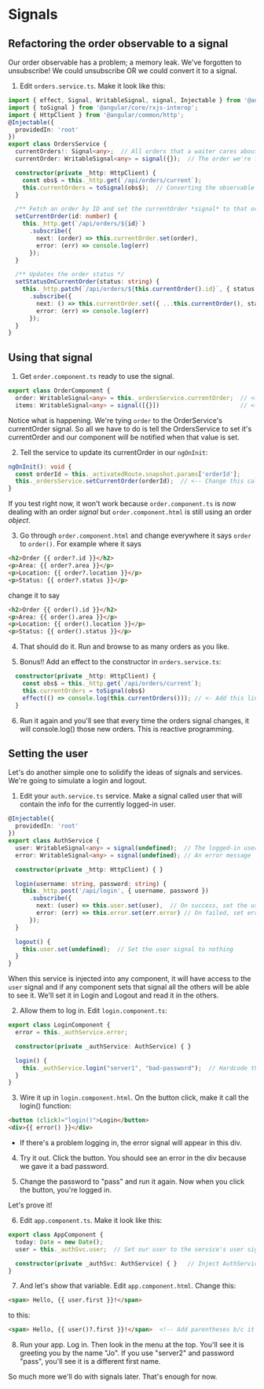 
# Signals
<!-- Time: YYmin -->

## Refactoring the order observable to a signal
Our order observable has a problem; a memory leak. We've forgotten to unsubscribe! We could  unsubscribe OR we could convert it to a signal.

1. Edit `orders.service.ts`. Make it look like this:
```typescript
import { effect, Signal, WritableSignal, signal, Injectable } from '@angular/core';
import { toSignal } from '@angular/core/rxjs-interop';
import { HttpClient } from '@angular/common/http';
@Injectable({
  providedIn: 'root'
})
export class OrdersService {
  currentOrders!: Signal<any>;  // All orders that a waiter cares about
  currentOrder: WritableSignal<any> = signal({});  // The order we're focusing on right now

  constructor(private _http: HttpClient) {
    const obs$ = this._http.get(`/api/orders/current`);
    this.currentOrders = toSignal(obs$);  // Converting the observable to a signal
  }

  /** Fetch an order by ID and set the currentOrder *signal* to that order. */
  setCurrentOrder(id: number) {
    this._http.get(`/api/orders/${id}`)
      .subscribe({
        next: (order) => this.currentOrder.set(order),
        error: (err) => console.log(err)
      });
  }

  /** Updates the order status */
  setStatusOnCurrentOrder(status: string) {
    this._http.patch(`/api/orders/${this.currentOrder().id}`, { status: status })
      .subscribe({
        next: () => this.currentOrder.set({ ...this.currentOrder(), status: status }),
        error: (err) => console.log(err)
      });
  }
}
```

## Using that signal
1. Get `order.component.ts` ready to use the signal.
```typescript
export class OrderComponent {
  order: WritableSignal<any> = this._ordersService.currentOrder;  // <-- Change this line
  items: WritableSignal<any> = signal([{}])                       // <-- Add this line
```
Notice what is happening. We're tying `order` to the OrderService's currentOrder signal. So all we have to do is tell the OrdersService to set it's currentOrder and our component will be notified when that value is set.

2. Tell the service to update its currentOrder in our `ngOnInit`:
```typescript
ngOnInit(): void {
  const orderId = this._activatedRoute.snapshot.params['orderId'];
  this._ordersService.setCurrentOrder(orderId);  // <-- Change this call
}
```

If you test right now, it won't work because `order.component.ts` is now dealing with an order *signal* but `order.component.html` is still using an order *object*.

3. Go through `order.component.html` and change everywhere it says `order` to `order()`. For example where it says
```html
<h2>Order {{ order?.id }}</h2>
<p>Area: {{ order?.area }}</p>
<p>Location: {{ order?.location }}</p>
<p>Status: {{ order?.status }}</p>
```
change it to say
```html
<h2>Order {{ order().id }}</h2>
<p>Area: {{ order().area }}</p>
<p>Location: {{ order().location }}</p>
<p>Status: {{ order().status }}</p>
```

4. That should do it. Run and browse to as many orders as you like.

5. Bonus!! Add an effect to the constructor in `orders.service.ts`:
```typescript
  constructor(private _http: HttpClient) {
    const obs$ = this._http.get(`/api/orders/current`);
    this.currentOrders = toSignal(obs$)
    effect(() => console.log(this.currentOrders())); // <- Add this line
  }
```
6. Run it again and you'll see that every time the orders signal changes, it will console.log() those new orders. This is reactive programming.

## Setting the user
Let's do another simple one to solidify the ideas of signals and services. We're going to simulate a login and logout.

1. Edit your `auth.service.ts` service. Make a signal called user that will contain the info for the currently logged-in user.
```typescript
@Injectable({
  providedIn: 'root'
})
export class AuthService {
  user: WritableSignal<any> = signal(undefined);  // The logged-in user 
  error: WritableSignal<any> = signal(undefined); // An error message

  constructor(private _http: HttpClient) { }

  login(username: string, password: string) {
    this._http.post('/api/login', { username, password })
      .subscribe({
        next: (user) => this.user.set(user),  // On success, set the user signal
        error: (err) => this.error.set(err.error) // On failed, set error signal
      });
  }

  logout() {
    this.user.set(undefined);  // Set the user signal to nothing
  }
}
```
When this service is injected into any component, it will have access to the `user` signal and if any component sets that signal all the others will be able to see it. We'll set it in Login and Logout and read it in the others.

2. Allow them to log in. Edit `login.component.ts`:
```typescript
export class LoginComponent {
  error = this._authService.error;

  constructor(private _authService: AuthService) { }

  login() {
    this._authService.login("server1", "bad-password");  // Hardcode the credentials for now
  }
}
```

3. Wire it up in `login.component.html`. On the button click, make it call the login() function:
```html
<button (click)="login()">Login</button>
<div>{{ error() }}</div>
```
- If there's a problem logging in, the error signal will appear in this div.

4. Try it out. Click the button. You should see an error in the div because we gave it a bad password.

5. Change the password to "pass" and run it again. Now when you click the button, you're logged in.

Let's prove it!

6. Edit `app.component.ts`. Make it look like this:
```typescript
export class AppComponent {
  today: Date = new Date();
  user = this._authSvc.user;  // Set our user to the service's user signal

  constructor(private _authSvc: AuthService) { }   // Inject AuthService
}
```

7. And let's show that variable. Edit `app.component.html`. Change this:
```html
<span> Hello, {{ user.first }}!</span>
```
to this:
```html
<span> Hello, {{ user()?.first }}!</span>  <!-- Add parentheses b/c it's a signal -->
```

8. Run your app. Log in. Then look in the menu at the top. You'll see it is greeting you by the name "Jo". If you use "server2" and password "pass", you'll see it is a different first name.

So much more we'll do with signals later. That's enough for now.
